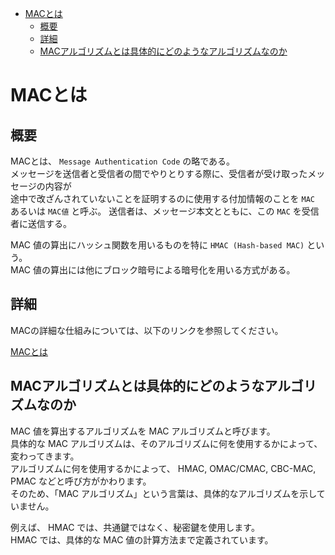 <!-- TOC START min:1 max:3 link:true asterisk:false update:true -->
- [MACとは](#macとは)
  - [概要](#概要)
  - [詳細](#詳細)
  - [MACアルゴリズムとは具体的にどのようなアルゴリズムなのか](#macアルゴリズムとは具体的にどのようなアルゴリズムなのか)
<!-- TOC END -->


# MACとは

## 概要

MACとは、 `Message Authentication Code` の略である。  
メッセージを送信者と受信者の間でやりとりする際に、受信者が受け取ったメッセージの内容が  
途中で改ざんされていないことを証明するのに使用する付加情報のことを `MAC` あるいは `MAC値` と呼ぶ。
送信者は、メッセージ本文とともに、この `MAC` を受信者に送信する。

MAC 値の算出にハッシュ関数を用いるものを特に `HMAC (Hash-based MAC)` という。  
MAC 値の算出には他にブロック暗号による暗号化を用いる方式がある。

## 詳細

MACの詳細な仕組みについては、以下のリンクを参照してください。

[MACとは](./MACとは.pdf)


## MACアルゴリズムとは具体的にどのようなアルゴリズムなのか

MAC 値を算出するアルゴリズムを MAC アルゴリズムと呼びます。  
具体的な MAC アルゴリズムは、そのアルゴリズムに何を使用するかによって、変わってきます。  
アルゴリズムに何を使用するかによって、 HMAC, OMAC/CMAC, CBC-MAC, PMAC などと呼び方がかわります。  
そのため、「MAC アルゴリズム」という言葉は、具体的なアルゴリズムを示していません。

例えば、 HMAC では、共通鍵ではなく、秘密鍵を使用します。  
HMAC では、具体的な MAC 値の計算方法まで定義されています。

